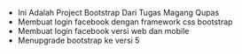 
  - Ini Adalah Project Bootstrap Dari Tugas Magang Qupas
  - Membuat login facebook dengan framework css bootstrap
  - Membuat login facebook versi web dan mobile
  - Menupgrade bootstrap ke versi 5
